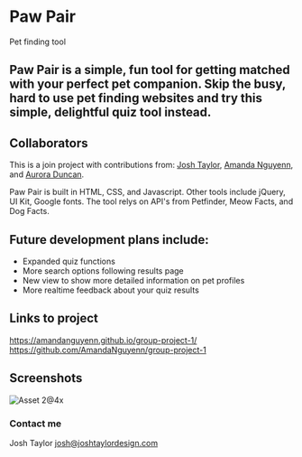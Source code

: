 # Paw Pair 
Pet finding tool
## Paw Pair is a simple, fun tool for getting matched with your perfect pet companion. Skip the busy, hard to use pet finding websites and try this simple, delightful quiz tool instead.


## Collaborators
This is a join project with contributions from:
[Josh Taylor](http://github.com/JoshTDesign), [Amanda Nguyenn](http://github.com/AmandaNguyenn), and [Aurora Duncan](http://github.com/aurorabrynn).

Paw Pair is built in HTML, CSS, and Javascript. Other tools include jQuery, UI Kit, Google fonts.
The tool relys on API's from Petfinder, Meow Facts, and Dog Facts.


## Future development plans include:
- Expanded quiz functions
- More search options following results page
- New view to show more detailed information on pet profiles
- More realtime feedback about your quiz results


## Links to project
https://amandanguyenn.github.io/group-project-1/
https://github.com/AmandaNguyenn/group-project-1


## Screenshots

![Asset 2@4x](https://user-images.githubusercontent.com/78992027/114244648-b4cb1a00-9943-11eb-8c0b-9ec70be9d1a0.png)


### Contact me
Josh Taylor
josh@joshtaylordesign.com
